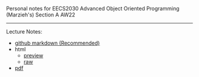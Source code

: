 Personal notes for EECS2030 Advanced Object Oriented Programming (Marzieh's) Section A AW22

---

Lecture Notes:
- [github markdown (Recommended)](cs%202030%20notes.md)
- html
  - [preview](https://htmlpreview.github.io/?https://github.com/duyamn/EECS2030-AW22/blob/main/html_lecture_notes.html)
  - [raw](html_lecture_notes.html)
- [pdf](pdf_lecture_notes.pdf)
